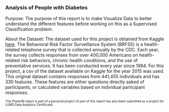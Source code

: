### Analysis of People with Diabetes

Purpose: The purpose of this report is to make Visualize Data to better understand the different features before working on this as a Supervised Classification problem.



About the Dataset: The dataset used for this project is obtained from Kaggle [here](https://www.kaggle.com/alexteboul/diabetes-health-indicators-dataset?select=diabetes_binary_5050split_health_indicators_BRFSS2015.csv). The Behavioral Risk Factor Surveillance System (BRFSS) is a health-related telephone survey that is collected annually by the CDC. Each year, the survey collects responses from over 400,000 Americans on health-related risk behaviors, chronic health conditions, and the use of preventative services. It has been conducted every year since 1984. For this project, a csv of the dataset available on Kaggle for the year 2015 was used. This original dataset contains responses from 441,455 individuals and has 330 features. These features are either questions directly asked of participants, or calculated variables based on individual participant responses.

<sub><sup>This PowerBI report is part of a personal project (A part of this report has also been submitted as a project for LUMS Data Analytics Certificate).</sup></sub> 

